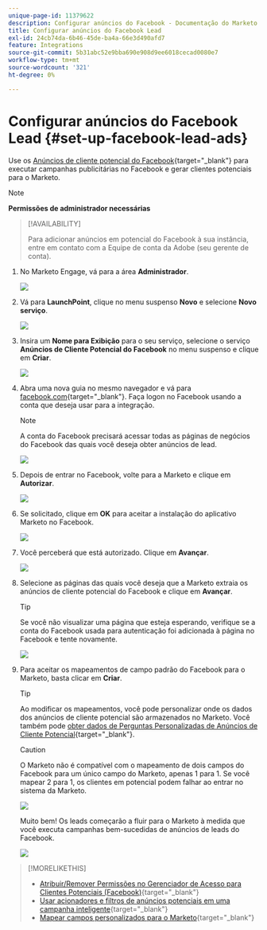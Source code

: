 ```yaml
---
unique-page-id: 11379622
description: Configurar anúncios do Facebook - Documentação do Marketo - Documentação do produto
title: Configurar anúncios do Facebook Lead
exl-id: 24cb74da-6b46-45de-ba4a-66e3d490afd7
feature: Integrations
source-git-commit: 5b31abc52e9bba690e908d9ee6018cecad0080e7
workflow-type: tm+mt
source-wordcount: '321'
ht-degree: 0%

---
```


# Configurar anúncios do Facebook Lead {#set-up-facebook-lead-ads}

Use os [Anúncios de cliente potencial do Facebook](https://www.facebook.com/business/ads/ad-objectives/lead-generation){target="_blank"} para executar campanhas publicitárias no Facebook e gerar clientes potenciais para o Marketo.

>[!NOTE]
>
>**Permissões de administrador necessárias**

>[!AVAILABILITY]
>
>Para adicionar anúncios em potencial do Facebook à sua instância, entre em contato com a Equipe de conta da Adobe (seu gerente de conta).

1. No Marketo Engage, vá para a área **Administrador**.

   ![](assets/set-up-facebook-lead-ads-1.png)

1. Vá para **LaunchPoint**, clique no menu suspenso **Novo** e selecione **Novo serviço**.

   ![](assets/set-up-facebook-lead-ads-2.png)

1. Insira um **Nome para Exibição** para o seu serviço, selecione o serviço **Anúncios de Cliente Potencial do Facebook** no menu suspenso e clique em **Criar**.

   ![](assets/set-up-facebook-lead-ads-3.png)

1. Abra uma nova guia no mesmo navegador e vá para [facebook.com](https://www.facebook.com){target="_blank"}. Faça logon no Facebook usando a conta que deseja usar para a integração.

   >[!NOTE]
   >
   >A conta do Facebook precisará acessar todas as páginas de negócios do Facebook das quais você deseja obter anúncios de lead.

   ![](assets/set-up-facebook-lead-ads-4.png)

1. Depois de entrar no Facebook, volte para a Marketo e clique em **Autorizar**.

   ![](assets/set-up-facebook-lead-ads-5.png)

1. Se solicitado, clique em **OK** para aceitar a instalação do aplicativo Marketo no Facebook.

   ![](assets/set-up-facebook-lead-ads-6.png)

1. Você perceberá que está autorizado. Clique em **Avançar**.

   ![](assets/set-up-facebook-lead-ads-7.png)

1. Selecione as páginas das quais você deseja que a Marketo extraia os anúncios de cliente potencial do Facebook e clique em **Avançar**.

   >[!TIP]
   >
   >Se você não visualizar uma página que esteja esperando, verifique se a conta do Facebook usada para autenticação foi adicionada à página no Facebook e tente novamente.

   ![](assets/set-up-facebook-lead-ads-8.png)

1. Para aceitar os mapeamentos de campo padrão do Facebook para o Marketo, basta clicar em **Criar**.

   >[!TIP]
   >
   >Ao modificar os mapeamentos, você pode personalizar onde os dados dos anúncios de cliente potencial são armazenados no Marketo. Você também pode [obter dados de Perguntas Personalizadas de Anúncios de Cliente Potencial](/help/marketo/product-docs/demand-generation/facebook/set-up-facebook-lead-ads/map-custom-fields-to-marketo.md){target="_blank"}.

   >[!CAUTION]
   >
   >O Marketo não é compatível com o mapeamento de dois campos do Facebook para um único campo do Marketo, apenas 1 para 1. Se você mapear 2 para 1, os clientes em potencial podem falhar ao entrar no sistema da Marketo.

   ![](assets/set-up-facebook-lead-ads-9.png)

   Muito bem! Os leads começarão a fluir para o Marketo à medida que você executa campanhas bem-sucedidas de anúncios de leads do Facebook.

   ![](assets/set-up-facebook-lead-ads-10.png)

>[!MORELIKETHIS]
>
>* [Atribuir/Remover Permissões no Gerenciador de Acesso para Clientes Potenciais (Facebook)](https://www.facebook.com/business/help/540596413257598?id=735435806665862){target="_blank"}
>* [Usar acionadores e filtros de anúncios potenciais em uma campanha inteligente](/help/marketo/product-docs/demand-generation/facebook/use-lead-ads-filters-and-triggers-in-a-smart-campaign.md){target="_blank"}
>* [Mapear campos personalizados para o Marketo](/help/marketo/product-docs/demand-generation/facebook/set-up-facebook-lead-ads/map-custom-fields-to-marketo.md){target="_blank"}
